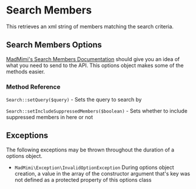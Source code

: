 # Search Members

This retrieves an xml string of members matching the search criteria.

## Search Members Options

[MadMimi's Search Members Documentation](https://madmimi.com/developer/lists/search) should give you an idea
of what you need to send to the API.  This options object makes some of the methods easier.

### Method Reference

`Search::setQuery($query)` - Sets the query to search by

`Search::setIncludeSuppressedMembers($boolean)` - Sets whether to include suppressed members in here or not

## Exceptions

The following exceptions may be thrown throughout the duration of a options object.

- `MadMimi\Exception\InvalidOptionException` During options object creation, a value in the array of the constructor argument that's key was not defined as a protected property of this options class
